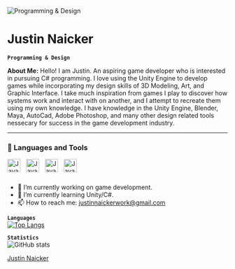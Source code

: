 ![Programming & Design](https://media.licdn.com/dms/image/D4E16AQEdqzhlhmA1vA/profile-displaybackgroundimage-shrink_350_1400/0/1679244589822?e=1684972800&v=beta&t=lbjDFfINi7XcwKq--kT-bP3R39eenl4RY7OmynRlpNI)

# Justin Naicker
**`Programming & Design`**

**About Me:** Hello! I am Justin. An aspiring game developer who is interested in pursuing C# programming. I love using  the Unity Engine to develop games while incorporating my design skills of 3D Modeling, Art, and Graphic Interface. I take much inspiration from games I play to discover how systems work and interact with on another, and I attempt to recreate them using my own knowledge. I have knowledge in the Unity Engine, Blender, Maya, AutoCad, Adobe Photoshop, and many other design related tools nessecary for success in the game development industry.

---

### 🧰 Languages and Tools

<img align="left" alt="Java" width= "30px" style="padding-right:10px" src="https://cdn.jsdelivr.net/gh/devicons/devicon/icons/unity/unity-original.svg" />
<img align="left" alt="Java" width= "30px" style="padding-right:10px" src="https://cdn.jsdelivr.net/gh/devicons/devicon/icons/photoshop/photoshop-plain.svg" />
<img align="left" alt="Java" width= "30px" style="padding-right:10px" src="https://cdn.jsdelivr.net/gh/devicons/devicon/icons/blender/blender-original.svg" />
<img align="left" alt="Java" width= "30px" style="padding-right:10px" src="https://cdn.jsdelivr.net/gh/devicons/devicon/icons/maya/maya-original.svg"/>


<br/>

#

- 🔭 I’m currently working on game development. 
- 🌱 I’m currently learning Unity/C#. 
- 📫 How to reach me: justinnaickerwork@gmail.com 

**`Languages`**
<br/>
[![Top Langs](https://github-readme-stats.vercel.app/api/top-langs/?username=Justin-Naicker)](https://github.com/Justin-Naicker/github-readme-stats)

**`Statistics`**
<br/>
![GitHub stats](https://github-readme-stats.vercel.app/api?username=Justin-Naicker&show_icons=true)  

<div class="badge-base LI-profile-badge" data-locale="en_US" data-size="large" data-theme="light" data-type="HORIZONTAL" data-vanity="justin-naicker-1a6942269" data-version="v1"><a class="badge-base__link LI-simple-link" href="https://www.linkedin.com/in/justin-naicker-1a6942269?trk=profile-badge">Justin Naicker</a></div>
              
